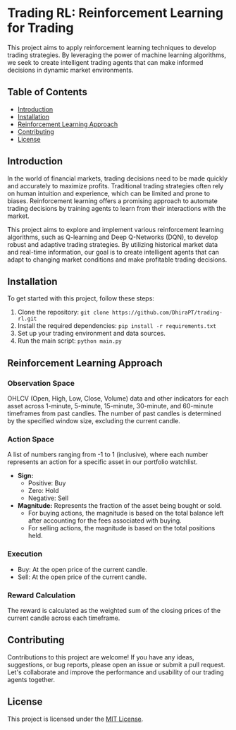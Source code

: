 # Trading RL: Reinforcement Learning for Trading

This project aims to apply reinforcement learning techniques to develop trading strategies. By leveraging the power of machine learning algorithms, we seek to create intelligent trading agents that can make informed decisions in dynamic market environments.

## Table of Contents

- [Introduction](#introduction)
- [Installation](#installation)
- [Reinforcement Learning Approach](#reinforcement-learning-approach)
- [Contributing](#contributing)
- [License](#license)

## Introduction

In the world of financial markets, trading decisions need to be made quickly and accurately to maximize profits. Traditional trading strategies often rely on human intuition and experience, which can be limited and prone to biases. Reinforcement learning offers a promising approach to automate trading decisions by training agents to learn from their interactions with the market.

This project aims to explore and implement various reinforcement learning algorithms, such as Q-learning and Deep Q-Networks (DQN), to develop robust and adaptive trading strategies. By utilizing historical market data and real-time information, our goal is to create intelligent agents that can adapt to changing market conditions and make profitable trading decisions.

## Installation

To get started with this project, follow these steps:

1. Clone the repository: `git clone https://github.com/DhiraPT/trading-rl.git`
2. Install the required dependencies: `pip install -r requirements.txt`
3. Set up your trading environment and data sources.
4. Run the main script: `python main.py`

## Reinforcement Learning Approach

### Observation Space
OHLCV (Open, High, Low, Close, Volume) data and other indicators for each asset across 1-minute, 5-minute, 15-minute, 30-minute, and 60-minute timeframes from past candles. The number of past candles is determined by the specified window size, excluding the current candle.

### Action Space
A list of numbers ranging from -1 to 1 (inclusive), where each number represents an action for a specific asset in our portfolio watchlist.
- **Sign:**
  - Positive: Buy
  - Zero: Hold
  - Negative: Sell
- **Magnitude:** Represents the fraction of the asset being bought or sold.
  - For buying actions, the magnitude is based on the total balance left after accounting for the fees associated with buying.
  - For selling actions, the magnitude is based on the total positions held.

### Execution
- Buy: At the open price of the current candle.
- Sell: At the open price of the current candle.

### Reward Calculation
The reward is calculated as the weighted sum of the closing prices of the current candle across each timeframe.

## Contributing

Contributions to this project are welcome! If you have any ideas, suggestions, or bug reports, please open an issue or submit a pull request. Let's collaborate and improve the performance and usability of our trading agents together.

## License

This project is licensed under the [MIT License](LICENSE).
